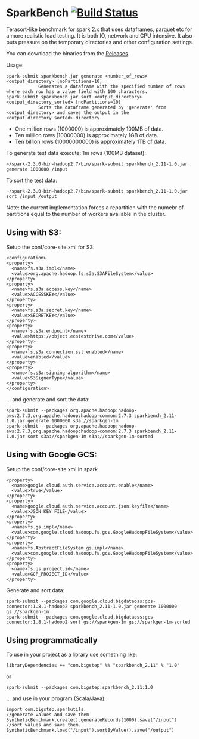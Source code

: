 # SparkBench [![Build Status](https://travis-ci.org/bigstepinc/SparkBench.svg?branch=master)](https://travis-ci.org/bigstepinc/SparkBench)
Terasort-like benchmark for spark 2.x that uses dataframes, parquet etc for a more realistic load testing. It is both IO, network and CPU intensive. It also puts pressure on the temporary directories and other configuration settings.

You can download the binaries from the [Releases](https://github.com/bigstepinc/SparkBench/releases).

Usage: 
```
spark-submit sparkbench.jar generate <number_of_rows> <output_directory> [noPartitions=10]
            Generates a dataframe with the specified number of rows where each row has a value field with 100 characters.
spark-submit sparkbench.jar sort <output_directory> <output_directory_sorted> [noPartitions=10]
            Sorts the dataframe generated by 'generate' from <output_directory> and saves the output in the <output_directory_sorted> directory.
```

- One million rows (1000000) is approximately 100MB of data.
- Ten million rows (10000000) is approximately 1GB of data. 
- Ten billion rows (10000000000) is approximately 1TB of data. 

To generate test data execute: 1m rows (100MB dataset):
```
~/spark-2.3.0-bin-hadoop2.7/bin/spark-submit sparkbench_2.11-1.0.jar generate 1000000 /input
```
To sort the test data:
```
~/spark-2.3.0-bin-hadoop2.7/bin/spark-submit sparkbench_2.11-1.0.jar sort /input /output
```

Note: the current implementation forces a repartition with the numebr of partitions equal to the number of workers available in the cluster.

## Using with S3:
Setup the conf/core-site.xml for S3:
```
<configuration>
<property>
  <name>fs.s3a.impl</name>
  <value>org.apache.hadoop.fs.s3a.S3AFileSystem</value>
</property>
<property>
  <name>fs.s3a.access.key</name>
  <value>ACCESSKEY</value>
</property>
<property>
  <name>fs.s3a.secret.key</name>
  <value>SECRETKEY</value>
</property>
<property>
  <name>fs.s3a.endpoint</name>
  <value>https://object.ecstestdrive.com</value>
</property>
<property>
  <name>fs.s3a.connection.ssl.enabled</name>
  <value>enabled</value>
</property>
<property>
  <name>fs.s3a.signing-algorithm</name>
  <value>S3SignerType</value>
</property>
</configuration>
```
... and generate and sort the data:
```
spark-submit --packages org.apache.hadoop:hadoop-aws:2.7.3,org.apache.hadoop:hadoop-common:2.7.3 sparkbench_2.11-1.0.jar generate 1000000 s3a://sparkgen-1m
spark-submit --packages org.apache.hadoop:hadoop-aws:2.7.3,org.apache.hadoop:hadoop-common:2.7.3 sparkbench_2.11-1.0.jar sort s3a://sparkgen-1m s3a://sparkgen-1m-sorted
```

## Using with Google GCS:
Setup the conf/core-site.xml in spark

```
<property>
  <name>google.cloud.auth.service.account.enable</name>
  <value>true</value>
</property>
<property>
  <name>google.cloud.auth.service.account.json.keyfile</name>
  <value>JSON_KEY_FILE</value>
</property>
<property>
  <name>fs.gs.impl</name>
  <value>com.google.cloud.hadoop.fs.gcs.GoogleHadoopFileSystem</value>
</property>
<property>
  <name>fs.AbstractFileSystem.gs.impl</name>
  <value>com.google.cloud.hadoop.fs.gcs.GoogleHadoopFileSystem</value>
</property>
<property>
  <name>fs.gs.project.id</name>
  <value>GCP_PROJECT_ID</value>
</property>
```
Generate and sort data:
```
spark-submit --packages com.google.cloud.bigdataoss:gcs-connector:1.8.1-hadoop2 sparkbench_2.11-1.0.jar generate 1000000 gs://sparkgen-1m
spark-submit --packages com.google.cloud.bigdataoss:gcs-connector:1.8.1-hadoop2 sort gs://sparkgen-1m gs://sparkgen-1m-sorted
```


## Using programmatically
To use in your project as a library use something like:

```
libraryDependencies += "com.bigstep" %% "sparkbench_2.11" % "1.0" 
```
or
```
spark-submit --packages com.bigstep:sparkbench_2.11:1.0
```
... and use in your program (Scala/Java):
```
import com.bigstep.sparkutils._
//generate values and save them
SyntheticBenchmark.create().generateRecords(1000).save("/input")
//sort values and save them.
SyntheticBenchmark.load("/input").sortByValue().save("/output")
```

